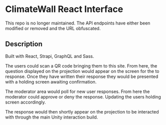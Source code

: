 # ClimateWall React Interface

This repo is no longer maintained. The API endpoints have either been modified or removed and the URL obfuscated.

## Description

Built with React, Strapi, GraphQL and Sass.

The users could scan a QR code bringing them to this site. From here, the question displayed on the projection would appear on the screen for the to response. Once they have written their response they would be presented with a holding screen awaiting confirmation.

The moderator area would poll for new user responses. From here the moderator could approve or deny the response. Updating the users holding screen accordingly.

The response would then shortly appear on the projection to be interacted with through the main Unity interaction build.
